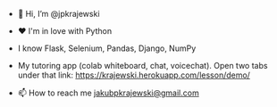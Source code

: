 - 👋 Hi, I’m @jpkrajewski
- ❤️ I'm in love with Python
- I know Flask, Selenium, Pandas, Django, NumPy

- My tutoring app (colab whiteboard, chat, voicechat). Open two tabs under that link:
  https://krajewski.herokuapp.com/lesson/demo/
  
- 📫 How to reach me jakubpkrajewski@gmail.com

<!---
jpkrajewski/jpkrajewski is a ✨ special ✨ repository because its `README.md` (this file) appears on your GitHub profile.
You can click the Preview link to take a look at your changes.
--->
